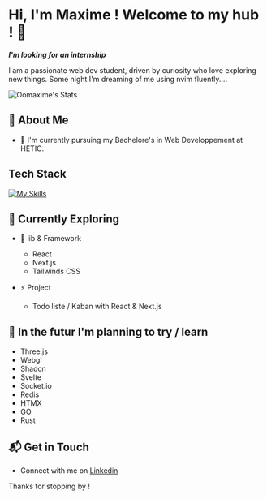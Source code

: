 # Hi, I'm Maxime ! Welcome to my hub ! 👋
***I'm looking for an internship***

I am a passionate web dev student, driven by curiosity who love exploring new things. 
Some night I'm dreaming of me using nvim fluently....

![Oomaxime's Stats](https://github-readme-stats.vercel.app/api?username=Oomaxime&theme=vue-dark&show_icons=true&hide_border=true&count_private=true)


## 🚀 About Me

- 📝 I'm currently pursuing my Bachelore's in Web Developpement at HETIC.


## Tech Stack
[![My Skills](https://skillicons.dev/icons?i=js,html,css,nodejs,docker,figma)](https://skillicons.dev)


## 🌱 Currently Exploring

- 🚀 lib & Framework
  - React
  - Next.js
  - Tailwinds CSS

- ⚡ Project
  - Todo liste / Kaban with React & Next.js


## 🔭 In the futur I'm planning to try / learn

- Three.js
- Webgl
- Shadcn
- Svelte
- Socket.io
- Redis
- HTMX
- GO
- Rust
  
<!-- ## 🏆 Achievements

- 🌟 Completed Hacktoberfest 2023 - Contributed to open source projects and celebrated the spirit of collaboration. -->


## 📬 Get in Touch

- Connect with me on [Linkedin](www.linkedin.com/in/maxime-bidan)


Thanks for stopping by ! 

<!--
Here are some ideas to get you started:

- 🔭 I’m currently working on ...
- 🌱 I’m currently learning ...
- 👯 I’m looking to collaborate on ...
- 🤔 I’m looking for help with ...
- 💬 Ask me about ...
- 📫 How to reach me: ...
- 😄 Pronouns: ...
-  Fun fact: ...
-->

